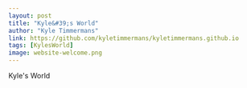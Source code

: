```yaml
---
layout: post
title: "Kyle&#39;s World"
author: "Kyle Timmermans"
link: https://github.com/kyletimmermans/kyletimmermans.github.io
tags: [KylesWorld]
image: website-welcome.png
---
```


Kyle&#39;s World
